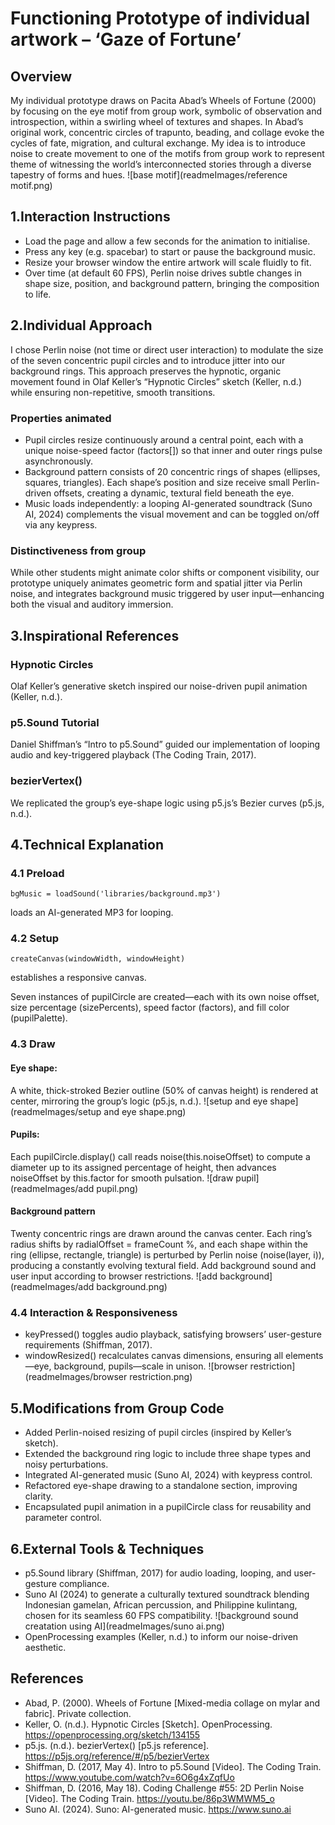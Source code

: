 # Functioning Prototype of individual artwork – ‘Gaze of Fortune’

## Overview
My individual prototype draws on Pacita Abad’s Wheels of Fortune (2000) by focusing on the eye motif from group work, symbolic of observation and introspection, within a swirling wheel of textures and shapes. In Abad’s original work, concentric circles of trapunto, beading, and collage evoke the cycles of fate, migration, and cultural exchange. My idea is to introduce noise to create movement to one of the motifs from group work to represent theme of witnessing the world’s interconnected stories through a diverse tapestry of forms and hues.
![base motif](readmeImages/reference motif.png)

## 1.Interaction Instructions
- Load the page and allow a few seconds for the animation to initialise.
- Press any key (e.g. spacebar) to start or pause the background music.
- Resize your browser window the entire artwork will scale fluidly to fit.
- Over time (at default 60 FPS), Perlin noise drives subtle changes in shape size, position, and background pattern, bringing the composition to life.

## 2.Individual Approach
I chose Perlin noise (not time or direct user interaction) to modulate the size of the seven concentric pupil circles and to introduce jitter into our background rings. This approach preserves the hypnotic, organic movement found in Olaf Keller’s “Hypnotic Circles” sketch (Keller, n.d.) while ensuring non-repetitive, smooth transitions.

### Properties animated
- Pupil circles resize continuously around a central point, each with a unique noise-speed factor (factors[]) so that inner and outer rings pulse asynchronously.
- Background pattern consists of 20 concentric rings of shapes (ellipses, squares, triangles). Each shape’s position and size receive small Perlin-driven offsets, creating a dynamic, textural field beneath the eye.
- Music loads independently: a looping AI-generated soundtrack (Suno AI, 2024) complements the visual movement and can be toggled on/off via any keypress.

### Distinctiveness from group
 While other students might animate color shifts or component visibility, our prototype uniquely animates geometric form and spatial jitter via Perlin noise, and integrates background music triggered by user input—enhancing both the visual and auditory immersion.

## 3.Inspirational References
### Hypnotic Circles
 Olaf Keller’s generative sketch inspired our noise-driven pupil animation (Keller, n.d.).

### p5.Sound Tutorial
 Daniel Shiffman’s “Intro to p5.Sound” guided our implementation of looping audio and key-triggered playback (The Coding Train, 2017).

### bezierVertex()
 We replicated the group’s eye-shape logic using p5.js’s Bezier curves (p5.js, n.d.).

## 4.Technical Explanation
### 4.1 Preload
```
bgMusic = loadSound('libraries/background.mp3')
```
loads an AI-generated MP3 for looping.

### 4.2 Setup
```
createCanvas(windowWidth, windowHeight)
```
establishes a responsive canvas.

Seven instances of pupilCircle are created—each with its own noise offset, size percentage (sizePercents), speed factor (factors), and fill color (pupilPalette).

### 4.3 Draw
#### Eye shape: 
A white, thick-stroked Bezier outline (50% of canvas height) is rendered at center, mirroring the group’s logic (p5.js, n.d.).
![setup and eye shape](readmeImages/setup and eye shape.png)

#### Pupils: 
Each pupilCircle.display() call reads noise(this.noiseOffset) to compute a diameter up to its assigned percentage of height, then advances noiseOffset by this.factor for smooth pulsation.
![draw pupil](readmeImages/add pupil.png)

#### Background pattern
Twenty concentric rings are drawn around the canvas center. Each ring’s radius shifts by radialOffset = frameCount %, and each shape within the ring (ellipse, rectangle, triangle) is perturbed by Perlin noise (noise(layer, i)), producing a constantly evolving textural field.
Add background sound and user input according to browser restrictions.
![add background](readmeImages/add background.png)

### 4.4 Interaction & Responsiveness
- keyPressed() toggles audio playback, satisfying browsers’ user-gesture requirements (Shiffman, 2017).
- windowResized() recalculates canvas dimensions, ensuring all elements—eye, background, pupils—scale in unison.
![browser restriction](readmeImages/browser restriction.png)

## 5.Modifications from Group Code
- Added Perlin-noised resizing of pupil circles (inspired by Keller’s sketch).
- Extended the background ring logic to include three shape types and noisy perturbations.
- Integrated AI-generated music (Suno AI, 2024) with keypress control.
- Refactored eye-shape drawing to a standalone section, improving clarity.
- Encapsulated pupil animation in a pupilCircle class for reusability and parameter control.

## 6.External Tools & Techniques
- p5.Sound library (Shiffman, 2017) for audio loading, looping, and user-gesture compliance.
- Suno AI (2024) to generate a culturally textured soundtrack blending Indonesian gamelan, African percussion, and Philippine kulintang, chosen for its seamless 60 FPS compatibility.
![background sound creatation using AI](readmeImages/suno ai.png)
- OpenProcessing examples (Keller, n.d.) to inform our noise-driven aesthetic.

## References
- Abad, P. (2000). Wheels of Fortune [Mixed-media collage on mylar and fabric]. Private collection.
- Keller, O. (n.d.). Hypnotic Circles [Sketch]. OpenProcessing. https://openprocessing.org/sketch/134155
- p5.js. (n.d.). bezierVertex() [p5.js reference]. https://p5js.org/reference/#/p5/bezierVertex
- Shiffman, D. (2017, May 4). Intro to p5.Sound [Video]. The Coding Train. https://www.youtube.com/watch?v=6O6g4xZqfUo
- Shiffman, D. (2016, May 18). Coding Challenge #55: 2D Perlin Noise [Video]. The Coding Train. https://youtu.be/86p3WMWM5_o
- Suno AI. (2024). Suno: AI-generated music. https://www.suno.ai

